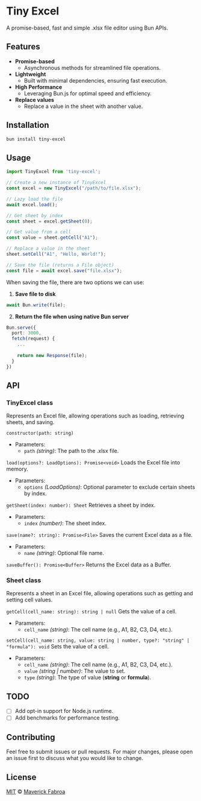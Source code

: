 # Tiny Excel
A promise-based, fast and simple .xlsx file editor using Bun APIs.

## Features

- **Promise-based**
  - Asynchronous methods for streamlined file operations.
- **Lightweight**
  - Built with minimal dependencies, ensuring fast execution.
- **High Performance**
  - Leveraging Bun.js for optimal speed and efficiency.
- **Replace values**
  - Replace a value in the sheet with another value.

## Installation

```bash
bun install tiny-excel
```

## Usage

```ts
import TinyExcel from 'tiny-excel';

// Create a new instance of TinyExcel
const excel = new TinyExcel("/path/to/file.xlsx");

// Lazy load the file
await excel.load();

// Get sheet by index
const sheet = excel.getSheet(0);

// Get value from a cell
const value = sheet.getCell("A1");

// Replace a value in the sheet
sheet.setCell("A1", "Hello, World!");

// Save the file (returns a File object)
const file = await excel.save("file.xlsx");
```

When saving the file, there are two options we can use:

1. **Save file to disk**

```ts
await Bun.write(file);
```

2. **Return the file when using native Bun server**

```ts
Bun.serve({
  port: 3000,
  fetch(request) {
    ...
    
    return new Response(file);
  }
})
```

## API

### TinyExcel class
Represents an Excel file, allowing operations such as loading, retrieving sheets, and saving.

`constructor(path: string)`
- Parameters:
  - `path` *(string)*: The path to the .xlsx file.

`load(options?: LoadOptions): Promise<void>`
Loads the Excel file into memory.

- Parameters:
  - `options` *(LoadOptions)*: Optional parameter to exclude certain sheets by index.

`getSheet(index: number): Sheet`
Retrieves a sheet by index.

- Parameters:
  - `index` *(number)*: The sheet index.

`save(name?: string): Promise<File>`
Saves the current Excel data as a file.

- Parameters:
  - `name` *(string)*: Optional file name.

`saveBuffer(): Promise<Buffer>`
Returns the Excel data as a Buffer.

### Sheet class
Represents a sheet in an Excel file, allowing operations such as getting and setting cell values.

`getCell(cell_name: string): string | null`
Gets the value of a cell.

- Parameters:
  - `cell_name` *(string)*: The cell name (e.g., A1, B2, C3, D4, etc.).

`setCell(cell_name: string, value: string | number, type?: "string" | "formula"): void`
Sets the value of a cell.

- Parameters:
  - `cell_name` *(string)*: The cell name (e.g., A1, B2, C3, D4, etc.).
  - `value` *(string | number)*: The value to set.
  - `type` *(string)*: The type of value (**string** or **formula**).

## TODO

- [ ] Add opt-in support for Node.js runtime.
- [ ] Add benchmarks for performance testing.

## Contributing
Feel free to submit issues or pull requests. For major changes, please open an issue first to discuss what you would like to change.

## License

[MIT](LICENSE) © [Maverick Fabroa](https://mavyfaby.me)
